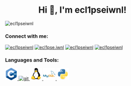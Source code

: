 <h1 align="center">Hi 👋, I'm ecl1pseiwnl!</h1>
<p align="left"> <img src="https://komarev.com/ghpvc/?username=ecl1pseiwnl&label=Profile%20views&color=0e75b6&style=flat" alt="ecl1pseiwnl" /> </p>

<h3 align="left">Connect with me:</h3>
<p align="left">
<a href="https://stackoverflow.com/users/ecl1pseiwnl" target="blank"><img align="center" src="https://raw.githubusercontent.com/rahuldkjain/github-profile-readme-generator/master/src/images/icons/Social/stack-overflow.svg" alt="ecl1pseiwnl" height="30" width="40" /></a>
<a href="https://instagram.com/ecl1pse.iwnl" target="blank"><img align="center" src="https://raw.githubusercontent.com/rahuldkjain/github-profile-readme-generator/master/src/images/icons/Social/instagram.svg" alt="ecl1pse.iwnl" height="30" width="40" /></a>
<a href="https://www.hackerrank.com/ecl1pseiwnl" target="blank"><img align="center" src="https://raw.githubusercontent.com/rahuldkjain/github-profile-readme-generator/master/src/images/icons/Social/hackerrank.svg" alt="ecl1pseiwnl" height="30" width="40" /></a>
<a href="https://codeforces.com/profile/ecl1pseiwnl" target="blank"><img align="center" src="https://raw.githubusercontent.com/rahuldkjain/github-profile-readme-generator/master/src/images/icons/Social/codeforces.svg" alt="ecl1pseiwnl" height="30" width="40" /></a>
</p>

<h3 align="left">Languages and Tools:</h3>
<p align="left"> <a href="https://www.w3schools.com/cpp/" target="_blank" rel="noreferrer"> <img src="https://raw.githubusercontent.com/devicons/devicon/master/icons/cplusplus/cplusplus-original.svg" alt="cplusplus" width="40" height="40"/> </a> <a href="https://git-scm.com/" target="_blank" rel="noreferrer"> <img src="https://www.vectorlogo.zone/logos/git-scm/git-scm-icon.svg" alt="git" width="40" height="40"/> </a> <a href="https://www.linux.org/" target="_blank" rel="noreferrer"> <img src="https://raw.githubusercontent.com/devicons/devicon/master/icons/linux/linux-original.svg" alt="linux" width="40" height="40"/> </a> <a href="https://www.mysql.com/" target="_blank" rel="noreferrer"> <img src="https://raw.githubusercontent.com/devicons/devicon/master/icons/mysql/mysql-original-wordmark.svg" alt="mysql" width="40" height="40"/> </a> <a href="https://www.python.org" target="_blank" rel="noreferrer"> <img src="https://raw.githubusercontent.com/devicons/devicon/master/icons/python/python-original.svg" alt="python" width="40" height="40"/> </a> </p>

